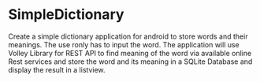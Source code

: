 # SimpleDictionary

Create a simple dictionary application for android to store words and their meanings. The use ronly has to input the word. The application will use Volley Library for REST API to find meaning of the word via available online Rest services and store the word and its meaning in a SQLite Database and display the result in a listview.
